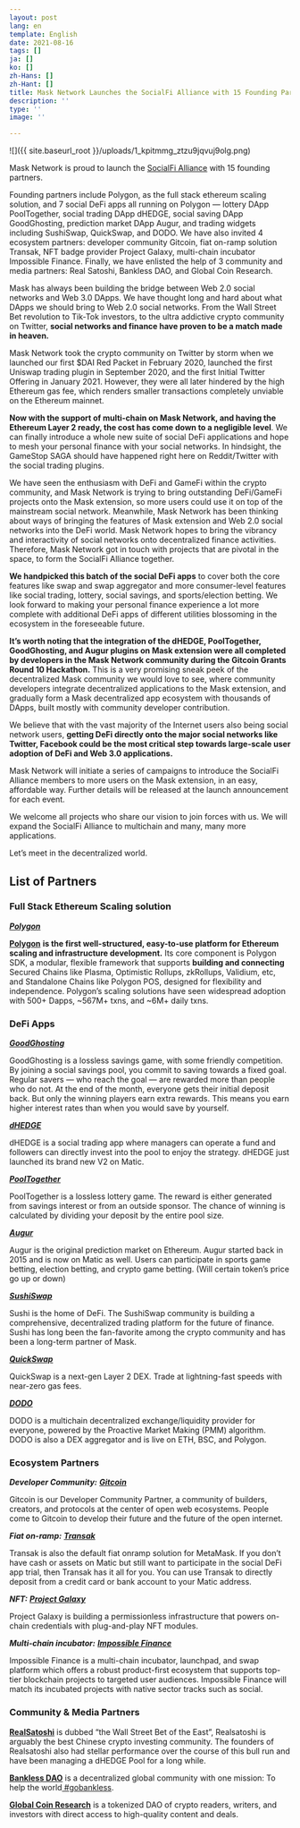 ```yaml
---
layout: post
lang: en
template: English
date: 2021-08-16
tags: []
ja: []
ko: []
zh-Hans: []
zh-Hant: []
title: Mask Network Launches the SocialFi Alliance with 15 Founding Partners
description: ''
type: ''
image: ''

---
```

![]({{ site.baseurl_root }}/uploads/1_kpitmmg_ztzu9jqvuj9olg.png)

Mask Network is proud to launch the [SocialFi Alliance](https://twitter.com/Social_DeFi) with 15 founding partners.

Founding partners include Polygon, as the full stack ethereum scaling solution, and 7 social DeFi apps all running on Polygon — lottery DApp PoolTogether, social trading DApp dHEDGE, social saving DApp GoodGhosting, prediction market DApp Augur, and trading widgets including SushiSwap, QuickSwap, and DODO. We have also invited 4 ecosystem partners: developer community Gitcoin, fiat on-ramp solution Transak, NFT badge provider Project Galaxy, multi-chain incubator Impossible Finance. Finally, we have enlisted the help of 3 community and media partners: Real Satoshi, Bankless DAO, and Global Coin Research.

Mask has always been building the bridge between Web 2.0 social networks and Web 3.0 DApps. We have thought long and hard about what DApps we should bring to Web 2.0 social networks. From the Wall Street Bet revolution to Tik-Tok investors, to the ultra addictive crypto community on Twitter, **social networks and finance have proven to be a match made in heaven.**

Mask Network took the crypto community on Twitter by storm when we launched our first $DAI Red Packet in February 2020, launched the first Uniswap trading plugin in September 2020, and the first Initial Twitter Offering in January 2021. However, they were all later hindered by the high Ethereum gas fee, which renders smaller transactions completely unviable on the Ethereum mainnet.

**Now with the support of multi-chain on Mask Network, and having the Ethereum Layer 2 ready, the cost has come down to a negligible level**. We can finally introduce a whole new suite of social DeFi applications and hope to mesh your personal finance with your social networks. In hindsight, the GameStop SAGA should have happened right here on Reddit/Twitter with the social trading plugins.

We have seen the enthusiasm with DeFi and GameFi within the crypto community, and Mask Network is trying to bring outstanding DeFi/GameFi projects onto the Mask extension, so more users could use it on top of the mainstream social network. Meanwhile, Mask Network has been thinking about ways of bringing the features of Mask extension and Web 2.0 social networks into the DeFi world. Mask Network hopes to bring the vibrancy and interactivity of social networks onto decentralized finance activities. Therefore, Mask Network got in touch with projects that are pivotal in the space, to form the SocialFi Alliance together.

**We handpicked this batch of the social DeFi apps** to cover both the core features like swap and swap aggregator and more consumer-level features like social trading, lottery, social savings, and sports/election betting. We look forward to making your personal finance experience a lot more complete with additional DeFi apps of different utilities blossoming in the ecosystem in the foreseeable future.

**It’s worth noting that the integration of the dHEDGE, PoolTogether, GoodGhosting, and Augur plugins on Mask extension were all completed by developers in the Mask Network community during the Gitcoin Grants Round 10 Hackathon.** This is a very promising sneak peek of the decentralized Mask community we would love to see, where community developers integrate decentralized applications to the Mask extension, and gradually form a Mask decentralized app ecosystem with thousands of DApps, built mostly with community developer contribution.

We believe that with the vast majority of the Internet users also being social network users, **getting DeFi directly onto the major social networks like Twitter, Facebook could be the most critical step towards large-scale user adoption of DeFi and Web 3.0 applications.**

Mask Network will initiate a series of campaigns to introduce the SocialFi Alliance members to more users on the Mask extension, in an easy, affordable way. Further details will be released at the launch announcement for each event.

We welcome all projects who share our vision to join forces with us. We will expand the SocialFi Alliance to multichain and many, many more applications.

Let’s meet in the decentralized world.

## **List of Partners**

### **Full Stack Ethereum Scaling solution**

[**_Polygon_**](https://twitter.com/0xPolygon)

[**Polygon**](https://polygon.technology/) **is the first well-structured, easy-to-use platform for Ethereum scaling and infrastructure development.** Its core component is Polygon SDK, a modular, flexible framework that supports **building and connecting** Secured Chains like Plasma, Optimistic Rollups, zkRollups, Validium, etc, and Standalone Chains like Polygon POS, designed for flexibility and independence. Polygon’s scaling solutions have seen widespread adoption with 500+ Dapps, \~567M+ txns, and \~6M+ daily txns.

### **DeFi Apps**

[**_GoodGhosting_**](https://twitter.com/goodghosting)

GoodGhosting is a lossless savings game, with some friendly competition. By joining a social savings pool, you commit to saving towards a fixed goal. Regular savers — who reach the goal — are rewarded more than people who do not. At the end of the month, everyone gets their initial deposit back. But only the winning players earn extra rewards. This means you earn higher interest rates than when you would save by yourself.

[**_dHEDGE_**](https://twitter.com/dHedgeOrg)

dHEDGE is a social trading app where managers can operate a fund and followers can directly invest into the pool to enjoy the strategy. dHEDGE just launched its brand new V2 on Matic.

[**_PoolTogether_**](https://twitter.com/PoolTogether_)

PoolTogether is a lossless lottery game. The reward is either generated from savings interest or from an outside sponsor. The chance of winning is calculated by dividing your deposit by the entire pool size.

[**_Augur_**](https://twitter.com/AugurProject)

Augur is the original prediction market on Ethereum. Augur started back in 2015 and is now on Matic as well. Users can participate in sports game betting, election betting, and crypto game betting. (Will certain token’s price go up or down)

[**_SushiSwap_**](https://twitter.com/SushiSwap)

Sushi is the home of DeFi. The SushiSwap community is building a comprehensive, decentralized trading platform for the future of finance. Sushi has long been the fan-favorite among the crypto community and has been a long-term partner of Mask.

[**_QuickSwap_**](https://twitter.com/QuickswapDEX)

QuickSwap is a next-gen Layer 2 DEX. Trade at lightning-fast speeds with near-zero gas fees.

[**_DODO_**](https://twitter.com/BreederDodo)

DODO is a multichain decentralized exchange/liquidity provider for everyone, powered by the Proactive Market Making (PMM) algorithm. DODO is also a DEX aggregator and is live on ETH, BSC, and Polygon.

### **Ecosystem Partners**

**_Developer Community:_** [**_Gitcoin_**](https://twitter.com/gitcoin)

Gitcoin is our Developer Community Partner, a community of builders, creators, and protocols at the center of open web ecosystems. People come to Gitcoin to develop their future and the future of the open internet.

**_Fiat on-ramp:_** [**_Transak_**](https://twitter.com/transak_finance)

Transak is also the default fiat onramp solution for MetaMask. If you don’t have cash or assets on Matic but still want to participate in the social DeFi app trial, then Transak has it all for you. You can use Transak to directly deposit from a credit card or bank account to your Matic address.

**_NFT:_** [**_Project Galaxy_**](https://twitter.com/ProjectGalaxyHQ)

Project Galaxy is building a permissionless infrastructure that powers on-chain credentials with plug-and-play NFT modules.

**_Multi-chain incubator:_** [**_Impossible Finance_**](https://twitter.com/impossiblefi)

Impossible Finance is a multi-chain incubator, launchpad, and swap platform which offers a robust product-first ecosystem that supports top-tier blockchain projects to targeted user audiences. Impossible Finance will match its incubated projects with native sector tracks such as social.

### **Community & Media Partners**

[**RealSatoshi**](https://twitter.com/realsatoshinet) is dubbed “the Wall Street Bet of the East”, Realsatoshi is arguably the best Chinese crypto investing community. The founders of Realsatoshi also had stellar performance over the course of this bull run and have been managing a dHEDGE Pool for a long while.

[**Bankless DAO**](https://twitter.com/banklessDAO) is a decentralized global community with one mission: To help the world[ #gobankless](https://twitter.com/search?q=%23gobankless&src=hashtag_click).

[**Global Coin Research**](https://twitter.com/Globalcoinrsrch) is a tokenized DAO of crypto readers, writers, and investors with direct access to high-quality content and deals.